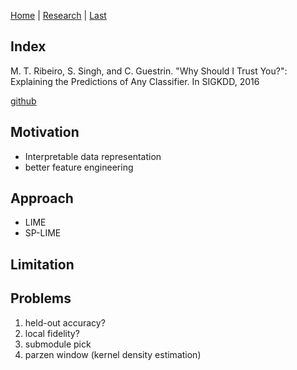 [Home](https://clojia.github.io/) | [Research](https://clojia.github.io/research/) | [Last](https://clojia.github.io/research/2018-08-IR-LIME)

## Index

M. T. Ribeiro, S. Singh, and C. Guestrin. "Why Should I Trust You?":
Explaining the Predictions of Any Classifier. In SIGKDD, 2016

[github](https://gist.github.com/shagunsodhani/bd744ab6c17a2289ca139ea586d1d65e)

## Motivation

- Interpretable data representation
- better feature engineering


## Approach
- LIME
- SP-LIME

## Limitation 


## Problems
1. held-out accuracy?
2. local fidelity?
3. submodule pick
4. parzen window (kernel density estimation)
